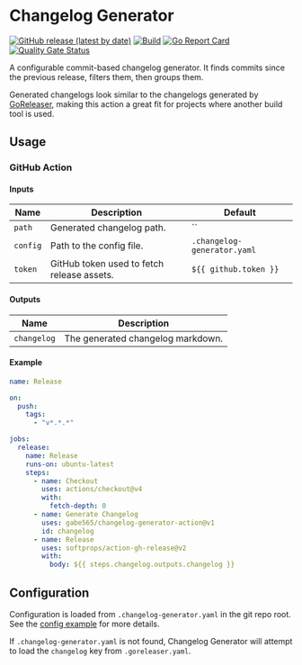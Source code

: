 # Changelog Generator
[![GitHub release (latest by date)](https://img.shields.io/github/v/release/gabe565/changelog-generator)](https://github.com/gabe565/changelog-generator/releases)
[![Build](https://github.com/gabe565/changelog-generator/actions/workflows/build.yaml/badge.svg)](https://github.com/gabe565/changelog-generator/actions/workflows/build.yaml)
[![Go Report Card](https://goreportcard.com/badge/github.com/gabe565/changelog-generator)](https://goreportcard.com/report/github.com/gabe565/changelog-generator)
[![Quality Gate Status](https://sonarcloud.io/api/project_badges/measure?project=gabe565_changelog-generator&metric=alert_status)](https://sonarcloud.io/summary/new_code?id=gabe565_changelog-generator)

A configurable commit-based changelog generator. It finds commits since the previous release, filters them, then groups them.

Generated changelogs look similar to the changelogs generated by [GoReleaser](https://goreleaser.com/customization/changelog/), making this action a great fit for projects where another build tool is used.

## Usage

### GitHub Action

#### Inputs

| Name     | Description                                | Default                     |
|----------|--------------------------------------------|-----------------------------|
| `path`   | Generated changelog path.                  | ``                          |
| `config` | Path to the config file.                   | `.changelog-generator.yaml` |
| `token`  | GitHub token used to fetch release assets. | `${{ github.token }}`       |

#### Outputs

| Name        | Description                       |
|-------------|-----------------------------------|
| `changelog` | The generated changelog markdown. |


#### Example
```yaml
name: Release

on:
  push:
    tags:
      - "v*.*.*"

jobs:
  release:
    name: Release
    runs-on: ubuntu-latest
    steps:
      - name: Checkout
        uses: actions/checkout@v4
        with:
          fetch-depth: 0
      - name: Generate Changelog
        uses: gabe565/changelog-generator-action@v1
        id: changelog
      - name: Release
        uses: softprops/action-gh-release@v2
        with:
          body: ${{ steps.changelog.outputs.changelog }}
```

## Configuration

Configuration is loaded from `.changelog-generator.yaml` in the git repo root. See the [config example](config_example.yaml) for more details.

If `.changelog-generator.yaml` is not found, Changelog Generator will attempt to load the `changelog` key from `.goreleaser.yaml`.
